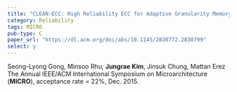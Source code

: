 ```yaml
---
title: "CLEAN-ECC: High Reliability ECC for Adaptive Granularity Memory System"
category: Reliability
tags: MICRO
pub-type: C
paper_url: "https://dl.acm.org/doi/abs/10.1145/2830772.2830799"
select: y
---
```


Seong-Lyong Gong, Minsoo Rhu, **Jungrae Kim**, Jinsuk Chung, Mattan Erez<br>
The Annual IEEE/ACM International Symposium on Microarchitecture (**MICRO**), acceptance rate = 22%, Dec. 2015.

